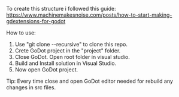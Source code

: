 To create this structure i followed this guide:
https://www.machinemakesnoise.com/posts/how-to-start-making-gdextensions-for-godot

How to use:
1. Use "git clone --recursive" to clone this repo.
2. Crete GoDot project in the "project" folder.
3. Close GoDot. Open root folder in visual studio.
4. Build and Install solution in Visual Studio.
5. Now open GoDot project.

Tip: Every time close and open GoDot editor needed for rebuild any changes in src files.

